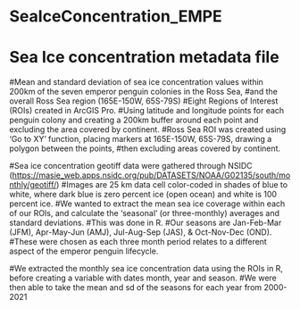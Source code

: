 # SeaIceConcentration_EMPE

# Sea Ice concentration metadata file 
#Mean and standard deviation of sea ice concentration values within 200km of the seven emperor penguin colonies in the Ross Sea, 
#and the overall Ross Sea region (165E-150W, 65S-79S)
#Eight Regions of Interest (ROIs) created in ArcGIS Pro. 
#Using latitude and longitude points for each penguin colony and creating a 200km buffer around each point and excluding the area covered by continent. 
#Ross Sea ROI was created using ‘Go to XY’ function, placing markers at 165E-150W, 65S-79S, drawing a polygon between the points, 
#then excluding areas covered by continent. 

#Sea ice concentration geotiff data were gathered through NSIDC (https://masie_web.apps.nsidc.org/pub/DATASETS/NOAA/G02135/south/monthly/geotiff/) 
#Images are 25 km data cell color-coded in shades of blue to white, where dark blue is zero percent ice (open ocean) and white is 100 percent ice. 
#We wanted to extract the mean sea ice coverage within each of our ROIs, and calculate the ‘seasonal’ (or three-monthly) averages and standard deviations. 
#This was done in R. 
#Our seasons are Jan-Feb-Mar (JFM), Apr-May-Jun (AMJ), Jul-Aug-Sep (JAS), & Oct-Nov-Dec (OND). 
#These were chosen as each three month period relates to a different aspect of the emperor penguin lifecycle.

#We extracted the monthly sea ice concentration data using the ROIs in R, before creating a variable with dates month, year and season. 
#We were then able to take the mean and sd of the seasons for each year from 2000-2021


